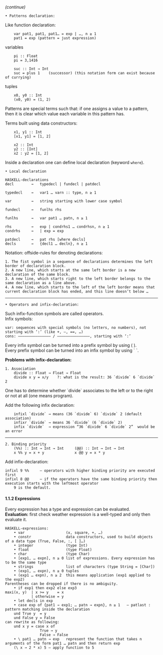 _(continue)_

    • Patterns declaration:

Like function declaration:

        var pat1, pat1, pat1… = exp | …, n ≥ 1
        pat1 = exp (pattern = just expression)

variables

        pi :: Float
        pi = 3,1416

        suc :: Int → Int
        suc = plus 1    (successor)	(this notation form can exist because of currying)

tuples

        x0, y0 :: Int
        (x0, y0) = (1, 2)

Patterns are special terms such that: if one assigns a value to a pattern, then it is clear which value each variable in this pattern has.

Terms built using data constructors:

        x1, y1 :: Int
        [x1, y1] = [1, 2]

        x2 :: Int
        y2 :: [Int]
        x2 : y2 = [1, 2]
Inside a declaration one can define local declaration (keyword `where`).

    • Local declaration

    HASKELL-declarations
    decl        →   typedecl | fundecl | patdecl

    typedecl    →   var1 … varn :: type, n ≥ 1

    var         →   string starting with lower case symbol

    fundecl     →   funlhs rhs

    funlhs      →   var pat1 … patn, n ≥ 1

    rhs         →   exp | condrhs1 … condrhsn, n ≥ 1
    condrhs     →   | exp = exp

    patdecl     →   pat rhs [where decls]
    decls       →   {decl1 … decln}, n ≥ 1

Notation: offside-rules for denoting declarations:

    1. The fist symbol in a sequence of declarations determines the left border of declaration block.
    2. A new line, which starts at the same left border is a new declaration of the same block.
    3. A new line, which starts right to the left border belongs to the same declaration as a line above.
    4. A new line, which starts to the left of the left border means that current declaration block has ended, and this line doesn’t below …
---

    • Operators and infix-declaration:
Such infix-function symbols are called operators.   
Infix symbols:
    
    var: sequences with special symbols (no letters, no numbers), not starting with ‘:’ (like +, –, ==, …)
    cons: ––––––––––––––– / –––––––––––––––, starting with ‘:’

Every infix symbol can be turned into a prefix symbol by using ( ).     
Every prefix symbol can be turned into an infix symbol by using \` `.

**Problems with infix-declaration:**
    
    1. Association
        divide :: Float → Float → Float
        divide x y = x/y    ?: what is the result: 36 `divide` 6 `divide` 2

One has to determine whether \`divide\` associates to the left or to the right or not at all (one means program).   

Add the following infix declaration:
	
        infixl `divide` → means (36 `divide` 6) `divide` 2 (default association)
        infixr `divide` → means 36 `divide` (6 `divide` 2)
        infix `divide`  → expression “36 `divide` 6 `divide` 2”  would be an error
---

    2. Binding priority
        (%%) :: Int → Int → Int     (@@) :: Int → Int → Int 
        x %% y = x + y              x @@ y = x * y

Add infix-declaration:

    infixl 9 %%     – operators with higher binding priority are executed first
    infixl 8 @@     – if the operators have the same binding priority then execution starts with the leftmost operator
		9 is the default.

#### 1.1.2 Expressions

Every expression has a type and expression can be evaluated.    
**Evaluation:** first check weather expression is a well-typed and only then evaluate it.

    HASKELL-expressions:
        • var                   (x, square, +, …)
        • constr                data constructors, used to build objects of a data type (True, False, :, [ ]…)
        • integer               (type Int)
        • float                 (type Float)
        • char                  (type Char)
        • [exp1, … expn], n ≥ 0	list of expressions. Every expression has to be the same type 
        • strings               list of characters (type String = [Char])
        • (exp1, … expn), n ≥ 0 tuples
        • (exp1 … expn), n ≥ 2  this means application (exp1 applied to the exp2)
    Parentheses can be dropped if there is no ambiguity.
        • if exp1 then exp2 else exp3
    maxi(x, y)  | x >= y    = x
                | otherwise = y
        • let decls in exp
        • case exp of {pat1 → exp1; … patn → expn}, n ≥ 1 	– patlast : pattern matching inside the declaration
        und True y  = y
        und False y = False
    can rewrite as following:
        und x y = case x of
                    True → y
                    False → False
        • \ pat1 … patn → exp	represent the function that takes n arguments of the form pat1 … patn and then return exp
        (\ x → 2 * x) 5 – apply function to 5